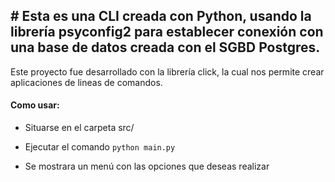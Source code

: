 
## # Esta es una CLI creada con Python, usando la librería psyconfig2 para establecer conexión con una base de datos creada con el SGBD Postgres.

  

Este proyecto fue desarrollado con la librería click, la cual nos permite crear aplicaciones de lineas de comandos.
#### Como usar:

 - Situarse en el carpeta src/
 - Ejecutar el comando 
    `python main.py`
    
 - Se mostrara un menú con las opciones que deseas realizar 
